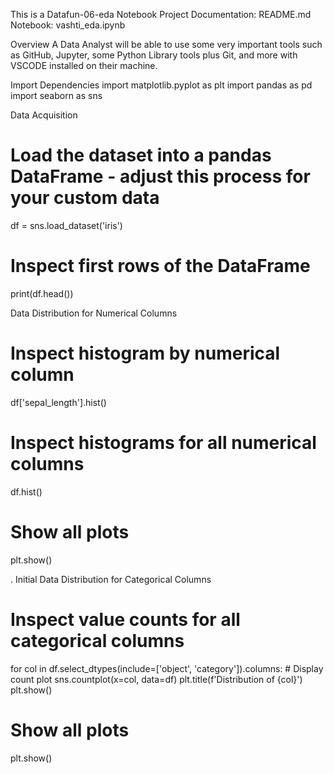 This is a Datafun-06-eda Notebook Project
Documentation: README.md
Notebook: vashti_eda.ipynb

 Overview
A Data Analyst will be able to use  some very important tools such as GitHub, Jupyter, some Python Library tools plus Git, and more with VSCODE installed on their machine.

Import Dependencies
import matplotlib.pyplot as plt
import pandas as pd
import seaborn as sns

Data Acquisition
 # Load the dataset into a pandas DataFrame - adjust this process for your custom data
df = sns.load_dataset('iris')
# Inspect first rows of the DataFrame
print(df.head())

Data Distribution for Numerical Columns
# Inspect histogram by numerical column
df['sepal_length'].hist()
# Inspect histograms for all numerical columns
df.hist()
# Show all plots
plt.show()

. Initial Data Distribution for Categorical Columns
# Inspect value counts for all categorical columns
for col in df.select_dtypes(include=['object', 'category']).columns:
    # Display count plot
    sns.countplot(x=col, data=df)
    plt.title(f'Distribution of {col}')
    plt.show()

# Show all plots
plt.show()




